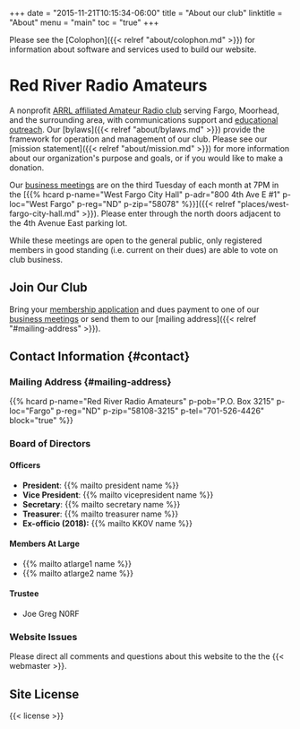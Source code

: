 +++
date = "2015-11-21T10:15:34-06:00"
title = "About our club"
linktitle = "About"
menu = "main"
toc = "true"
+++

Please see the [Colophon]({{< relref "about/colophon.md" >}}) for information
about software and services used to build our website.

# Red River Radio Amateurs

A nonprofit
[ARRL affiliated Amateur Radio club](http://www.arrl.org/Groups/view/red-river-radio-amateurs-inc/type:club)
serving Fargo, Moorhead, and the surrounding area, with communications
support and [educational outreach](/categories/education/).
Our [bylaws]({{< relref "about/bylaws.md" >}})
provide the framework for operation and management of our club. Please see
our [mission statement]({{< relref "about/mission.md" >}})
for more information about our organization's purpose and goals, or if
you would like to make a donation.

Our [business meetings](/dates/business-meetings) are on the third
Tuesday of each month at 7PM in the 
[{{% hcard p-name="West Fargo City Hall" p-adr="800 4th Ave E #1" p-loc="West Fargo" p-reg="ND" p-zip="58078" %}}]({{< relref "places/west-fargo-city-hall.md" >}}).
Please enter through the north doors adjacent to the 4th Avenue East parking lot.

While these meetings are open to the general public, only registered members
in good standing (i.e. current on their dues) are able to vote on club
business.

## Join Our Club

Bring your [membership application](/s/3iOnHKqxHlaDxxv)
and dues payment to one of our
[business meetings](/dates/business-meetings) or send them to our
[mailing address]({{< relref "#mailing-address" >}}).


## Contact Information {#contact}

### Mailing Address {#mailing-address}

{{% hcard p-name="Red River Radio Amateurs" p-pob="P.O. Box 3215" p-loc="Fargo" p-reg="ND" p-zip="58108-3215" p-tel="701-526-4426" block="true" %}}

### Board of Directors

#### Officers

* **President**: {{% mailto president name %}}
* **Vice President**: {{% mailto vicepresident name %}}
* **Secretary**: {{% mailto secretary name %}}
* **Treasurer**: {{% mailto treasurer name %}}
* **Ex-officio (2018):** {{% mailto KK0V name %}}

#### Members At Large

* {{% mailto atlarge1 name %}}
* {{% mailto atlarge2 name %}}

#### Trustee

* Joe Greg N0RF

### Website Issues

Please direct all comments and questions about this website to the the
{{< webmaster >}}.

## Site License 

{{< license >}}
